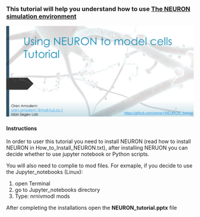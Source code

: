 ### This tutorial will help you understand how to use [The NEURON simulation environment](https://neuron.yale.edu/neuron/) 

[![Main](main.JPG)](https://github.com/orena1/NEURON_tutorial/raw/master/NEURON_tutorial.pptx "main")


#### Instructions

In order to user this tutorial you need to install NEURON (read how to install NEURON in How_to_Install_NEURON.txt), after installing NERUON you can decide whether to use jupyter notebook or Python scripts.

You will also need to complie to mod files. 
For exmaple, if you decide to use the Jupyter_notebooks (Linux):
1. open Terminal
2. go to Jupyter_notebooks directory
3. Type: nrnivmodl mods

After completing the installations open the **NEURON_tutorial.pptx** file
